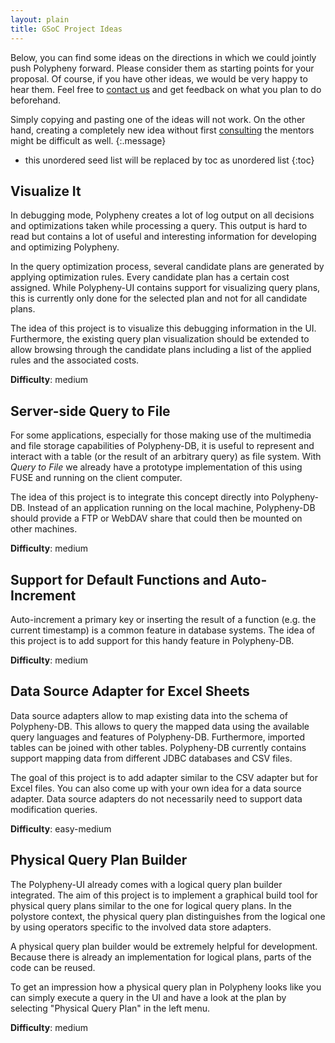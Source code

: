```yaml
---
layout: plain
title: GSoC Project Ideas
---
```


Below, you can find some ideas on the directions in which we could jointly push Polypheny forward. Please consider them as starting points for your proposal. Of course, if you have other ideas, we would be very happy to hear them. Feel free to [contact us](/community/gsoc/#contact) and get feedback on what you plan to do beforehand.

Simply copying and pasting one of the ideas will not work. On the other hand, creating a completely new idea without first [consulting](/community/gsoc/#contact) the mentors might be difficult as well.
{:.message}

* this unordered seed list will be replaced by toc as unordered list
{:toc}


##  Visualize It
In debugging mode, Polypheny creates a lot of log output on all decisions and optimizations taken while processing a query. This output is hard to read but contains a lot of useful and interesting information for developing and optimizing Polypheny. 

In the query optimization process, several candidate plans are generated by applying optimization rules. Every candidate plan has a certain cost assigned. While Polypheny-UI contains support for visualizing query plans, this is currently only done for the selected plan and not for all candidate plans.

The idea of this project is to visualize this debugging information in the UI. Furthermore, the existing query plan visualization should be extended to allow browsing through the candidate plans including a list of the applied rules and the associated costs.

**Difficulty**: medium


## Server-side Query to File
For some applications, especially for those making use of the multimedia and file storage capabilities of Polypheny-DB, it is useful to represent and interact with a table (or the result of an arbitrary query) as file system. With _Query to File_ we already have a prototype implementation of this using FUSE and running on the client computer. 

The idea of this project is to integrate this concept directly into Polypheny-DB. Instead of an application running on the local machine, Polypheny-DB should provide a FTP or WebDAV share that could then be mounted on other machines.

**Difficulty**: medium


## Support for Default Functions and Auto-Increment
Auto-increment a primary key or inserting the result of a function (e.g. the current timestamp) is a common feature in database systems. The idea of this project is to add support for this handy feature in Polypheny-DB.

**Difficulty**: medium

 
## Data Source Adapter for Excel Sheets
Data source adapters allow to map existing data into the schema of Polypheny-DB. This allows to query the mapped data using the available query languages and features of Polypheny-DB. Furthermore, imported tables can be joined with other tables. Polypheny-DB currently contains support mapping data from different JDBC databases and CSV files. 

The goal of this project is to add adapter similar to the CSV adapter but for Excel files. You can also come up with your own idea for a data source adapter. Data source adapters do not necessarily need to support data modification queries.

**Difficulty**: easy-medium


## Physical Query Plan Builder
The Polypheny-UI already comes with a logical query plan builder integrated. The aim of this project is to implement a graphical build tool for physical query plans similar to the one for logical query plans. In the polystore context, the physical query plan distinguishes from the logical one by using operators specific to the involved data store adapters. 

A physical query plan builder would be extremely helpful for development. Because there is already an implementation for logical plans, parts of the code can be reused. 

To get an impression how a physical query plan in Polypheny looks like you can simply execute a query in the UI and have a look at the plan by selecting "Physical Query Plan" in the left menu.

**Difficulty**: medium


